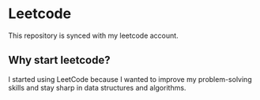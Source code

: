 # Leetcode

This repository is synced with my leetcode account.

## Why start leetcode?

I started using LeetCode because I wanted to improve my problem-solving skills and stay sharp in data structures and algorithms.
